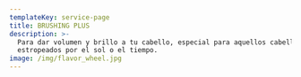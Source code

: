 ```yaml
---
templateKey: service-page
title: BRUSHING PLUS
description: >-
  Para dar volumen y brillo a tu cabello, especial para aquellos cabellos
  estropeados por el sol o el tiempo.
image: /img/flavor_wheel.jpg
---
```


